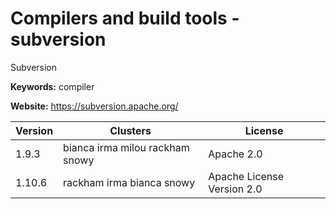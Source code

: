 # Compilers and build tools - subversion

Subversion

**Keywords:** compiler

**Website:** <https://subversion.apache.org/>

| Version | Clusters | License |
| ------- | -------- | ------- |
| 1.9.3 | bianca irma milou rackham snowy | Apache 2.0 |
| 1.10.6 | rackham irma bianca snowy | Apache License Version 2.0 |
